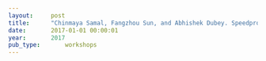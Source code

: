 ```yaml
---
layout:     post
title:      "Chinmaya Samal, Fangzhou Sun, and Abhishek Dubey. Speedpro: a predictive multi-model approach for urban traffic speed estimation. In Second IEEE Workshop on Smart Service Systems (SmartSys 2017). Hong Kong, China, may 2017."
date:       2017-01-01 00:00:01
year:       2017
pub_type:       workshops
---
```


